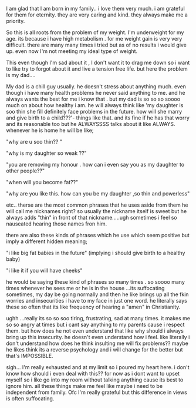 I am glad that I am born in my family.. i love them very much.  i am grateful for them for eternity. they are very caring and kind. they always make me a priority.

So this is all roots from the problem of my weight. I'm underweight for my age. its because i have high metabolism . for me weight gain is very very difficult. there are many many times i tried but as of no results i would give up. even now I'm not meeting my ideal type of weight.

This even though I'm sad about it , I don't want it to drag me down so i want to like try to forgot about it and live a tension free life. but here the problem is my dad....

My dad is a chill guy usually. he doesn't stress about anything much. even though i have many health problems he never said anything to me. and he always wants the best for me i know that . but my dad is so so so soooo much on about how healthy i am. he will always think like 'my daughter is soo thin she fill definitely face problems in the future. how will she marry and give birth to a child???'- things like that. and its fine if he has that worry and its reasonable too but he ALWAYSSSS talks about it like ALWAYS. whenever he is home he will be like;

 "why are u soo thin?? "

"why is my daughter so weak ??"

"you are removing my honour . how can i even say you as my daughter to other people??"

"when will you become fat??"

"why are you like this. how can you be my daughter ,so thin and powerless"

etc.. therse are the most common phrases that he uses aside from them he will call me nicknames right? so usually the nickname itself is sweet but he always adds "thin" in front of that nickname.....ugh sometimes i feel so nauseated hearing those names fron him.

there are also these kinds of phrases which he use which seem positive but imply a different hidden meaning;

"i like big fat babies in the future" (implying i should give birth to a healthy baby)

"i like it if you will have cheeks"

he would be saying these kind of phrases so many times . so soooo many times whenever he sees me or he is in the house ...its suffocating sometimes, my day be going normally and then he like brings up all the fkin worries and insecurities i have to my face in just one word. he literally says these so often that its like frequency of hearing a "amen" in Christianity.

ughh ...really its so so soo tiring, frustrating, sad at many times. it makes me so so angry at times but i cant say anything to my parents cause i respect them. but how does he not even understand that like why should i always bring up this insecurity. he doesn't even understand how i feel. like literally i don't understand how does he think insulting me will fix problems?? maybe he likes think its a reverse psychology and i will change for the better but that's IMPOSSIBLE. 

sigh... I'm really exhausted and at my limit so i poured my heart here. i don't know how should i even deal with this?? for now as i dont want to upset myself so i like go into my room without talking anything cause its best to ignore him. all these things make me feel like maybe i need to be independent from family. Ofc I'm really grateful but this difference in views is often suffocating.
